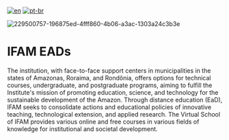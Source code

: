 [![en](https://img.shields.io/badge/lang-en-red.svg)](https://github.com/DayanFA/IFAM-EADs/blob/main/README.md)
[![pt-br](https://img.shields.io/badge/lang-pt--br-green.svg)](https://github.com/DayanFA/IFAM-EADs/blob/main/README.pt-br.md)

![229500757-196875ed-4fff860-4b06-a3ac-1303a24c3b3e](https://user-images.githubusercontent.com/123272343/231602196-4d93ce87-c8cc-4113-a121-1ad7c2e142e6.png)

# IFAM EADs

The institution, with face-to-face support centers in municipalities in the states of Amazonas, Roraima, and Rondônia, offers options for technical courses, undergraduate, and postgraduate programs, aiming to fulfill the Institute's mission of promoting education, science, and technology for the sustainable development of the Amazon. Through distance education (EaD), IFAM seeks to consolidate actions and educational policies of innovative teaching, technological extension, and applied research. The Virtual School of IFAM provides various online and free courses in various fields of knowledge for institutional and societal development.
